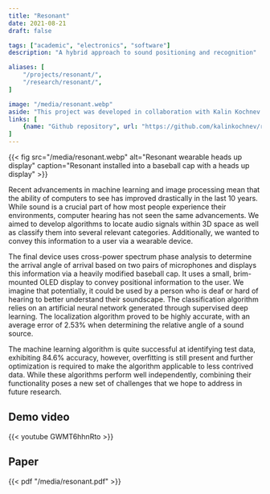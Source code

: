 ```yaml
---
title: "Resonant"
date: 2021-08-21
draft: false

tags: ["academic", "electronics", "software"]
description: "A hybrid approach to sound positioning and recognition"

aliases: [
    "/projects/resonant/",
    "/research/resonant/",
]

image: "/media/resonant.webp"
aside: "This project was developed in collaboration with Kalin Kochnev and Jacob Yanoff for the 2021 Senior Division GCRSEF. It received Highest Honors in the NY State STANYS science and engineering fair"
links: [
    {name: "Github repository", url: "https://github.com/kalinkochnev/resonant", icon: github},
]
---
```


{{< fig src="/media/resonant.webp" alt="Resonant wearable heads up display" caption="Resonant installed into a baseball cap with a heads up display" >}}

Recent advancements in machine learning and image processing mean that the ability of computers to see has improved drastically in the last 10 years. While sound is a crucial part of how most people experience their environments, computer hearing has not seen the same advancements. We aimed to develop algorithms to locate audio signals within 3D space as well as classify them into several relevant categories. Additionally, we wanted to convey this information to a user via a wearable device.

The final device uses cross-power spectrum phase analysis to determine the arrival angle of arrival based on two pairs of microphones and displays this information via a heavily modified baseball cap. It uses a small, brim-mounted OLED display to convey positional information to the user. We imagine that potentially, it could be used by a person who is deaf or hard of hearing to better understand their soundscape. The classification algorithm relies on an artificial neural network generated through supervised deep learning. The localization algorithm proved to be highly accurate, with an average error of 2.53% when determining the relative angle of a sound source.

The machine learning algorithm is quite successful at identifying test data, exhibiting 84.6% accuracy, however, overfitting is still present and further optimization is required to make the algorithm applicable to less contrived data. While these algorithms perform well independently, combining their functionality poses a new set of challenges that we hope to address in future research.

## Demo video

{{< youtube GWMT6hhnRto >}}

## Paper

{{< pdf "/media/resonant.pdf" >}}